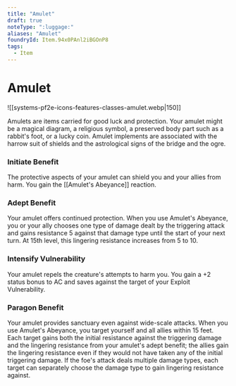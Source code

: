 ```yaml
---
title: "Amulet"
draft: true
noteType: ":luggage:"
aliases: "Amulet"
foundryId: Item.94x0PAnl2iBGOnP8
tags:
  - Item
---
```


# Amulet
![[systems-pf2e-icons-features-classes-amulet.webp|150]]

Amulets are items carried for good luck and protection. Your amulet might be a magical diagram, a religious symbol, a preserved body part such as a rabbit's foot, or a lucky coin. Amulet implements are associated with the harrow suit of shields and the astrological signs of the bridge and the ogre.

### **Initiate Benefit**

The protective aspects of your amulet can shield you and your allies from harm. You gain the [[Amulet's Abeyance]] reaction.

### **Adept Benefit**

Your amulet offers continued protection. When you use Amulet's Abeyance, you or your ally chooses one type of damage dealt by the triggering attack and gains resistance 5 against that damage type until the start of your next turn. At 15th level, this lingering resistance increases from 5 to 10.

### **Intensify Vulnerability**

Your amulet repels the creature's attempts to harm you. You gain a +2 status bonus to AC and saves against the target of your Exploit Vulnerability.

### **Paragon Benefit**

Your amulet provides sanctuary even against wide-scale attacks. When you use Amulet's Abeyance, you target yourself and all allies within 15 feet. Each target gains both the initial resistance against the triggering damage and the lingering resistance from your amulet's adept benefit; the allies gain the lingering resistance even if they would not have taken any of the initial triggering damage. If the foe's attack deals multiple damage types, each target can separately choose the damage type to gain lingering resistance against.
